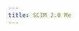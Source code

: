 ```yaml
---
title: SCIM 2.0 Me
---
```


<redoc spec-url="../../apis/restapis/scim2-me.yaml" theme='{{redoc_theme}}'></redoc>
